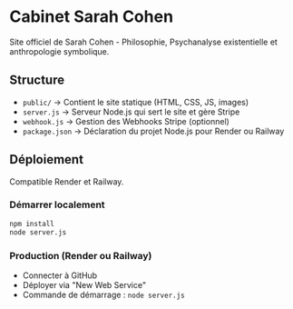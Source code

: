 # Cabinet Sarah Cohen

Site officiel de Sarah Cohen - Philosophie, Psychanalyse existentielle et anthropologie symbolique.

## Structure

- `public/` → Contient le site statique (HTML, CSS, JS, images)
- `server.js` → Serveur Node.js qui sert le site et gère Stripe
- `webhook.js` → Gestion des Webhooks Stripe (optionnel)
- `package.json` → Déclaration du projet Node.js pour Render ou Railway

## Déploiement

Compatible Render et Railway.

### Démarrer localement

```bash
npm install
node server.js
```

### Production (Render ou Railway)

- Connecter à GitHub
- Déployer via "New Web Service"
- Commande de démarrage : `node server.js`